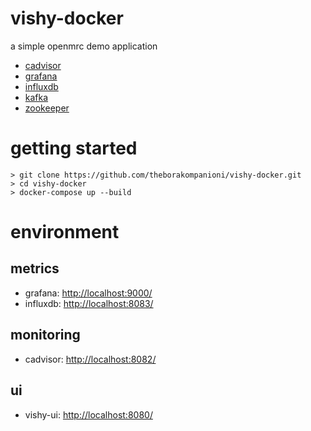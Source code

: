 vishy-docker
=====

a simple openmrc demo application

- [cadvisor](https://github.com/google/cadvisor)
- [grafana](https://github.com/grafana/grafana)
- [influxdb](https://www.influxdata.com/time-series-platform/influxdb/)
- [kafka](https://kafka.apache.org/)
- [zookeeper](https://zookeeper.apache.org/)

# getting started
```
> git clone https://github.com/theborakompanioni/vishy-docker.git
> cd vishy-docker
> docker-compose up --build
```

# environment

## metrics
- grafana: [http://localhost:9000/](http://localhost:9000/)
- influxdb: [http://localhost:8083/](http://localhost:8083/)

## monitoring
- cadvisor: [http://localhost:8082/](http://localhost:8082/)

## ui
- vishy-ui: [http://localhost:8080/](http://localhost:8080/)

